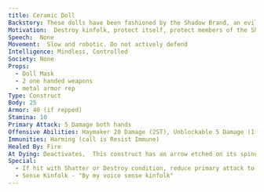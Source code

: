 ```yaml
---
title: Ceramic Doll
Backstory: These dolls have been fashioned by the Shadow Brand, an evil thieves guild organization that dislikes kinfolk and do not believe they should be part of the Inspired.  These dolls have been made to seek out and destroy all kinfolk and anyone who protects them.
Motivation:  Destroy kinfolk, protect itself, protect members of the Shadow Brand
Speech:  None
Movement:  Slow and robotic. Do not actively defend
Intelligence: Mindless, Controlled
Society: None
Props: 
  - Doll Mask
  - 2 one handed weapons
  - metal armor rep
Type: Construct
Body: 25
Armor: 40 (if repped)
Stamina: 10
Primary Attack: 5 Damage both hands
Offensive Abilities: Haymaker 20 Damage (2ST), Unblockable 5 Damage (1 ST)
Immunities: Harming (call is Resist Immune)
Healed By: Fire
At Dying: Deactivates,  This construct has an arrow etched on its spine if investigated during dying/dead.  If ignored, construct crumbles.
Special: 
  - If hit with Shatter or Destroy condition, reduce primary attack to 2 damage
  - Sense Kinfolk - "By my voice sense kinfolk"
---
```






